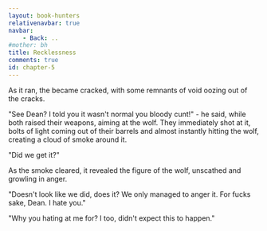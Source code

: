 ```yaml
---
layout: book-hunters
relativenavbar: true
navbar:
    - Back: ..
#mother: bh
title: Recklessness
comments: true
id: chapter-5
---
```


As it ran, the  became cracked, with some remnants of void oozing out of the cracks.

"See Dean? I told you it wasn't normal you bloody cunt!" - he said, while both raised their weapons, aiming at the wolf. They immediately shot at it, bolts of light coming out of their barrels and almost instantly hitting the wolf, creating a cloud of smoke around it.

"Did we get it?"

As the smoke cleared, it revealed the figure of the wolf, unscathed and growling in anger.

"Doesn't look like we did, does it? We only managed to anger it. For fucks sake, Dean. I hate you."

"Why you hating at me for? I too, didn't expect this to happen."
